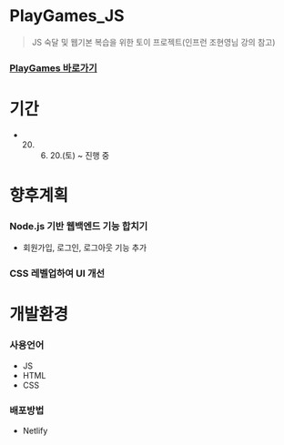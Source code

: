 # PlayGames_JS
> JS 숙달 및 웹기본 복습을 위한 토이 프로젝트(인프런 조현영님 강의 참고)
### [PlayGames 바로가기](https://playgames.netlify.app/)

# 기간
* 20. 6. 20.(토) ~ 진행 중

# 향후계획
### Node.js 기반 웹백엔드 기능 합치기
* 회원가입, 로그인, 로그아웃 기능 추가 
### CSS 레벨업하여 UI 개선

# 개발환경
### 사용언어
* JS
* HTML
* CSS
### 배포방법
* Netlify
